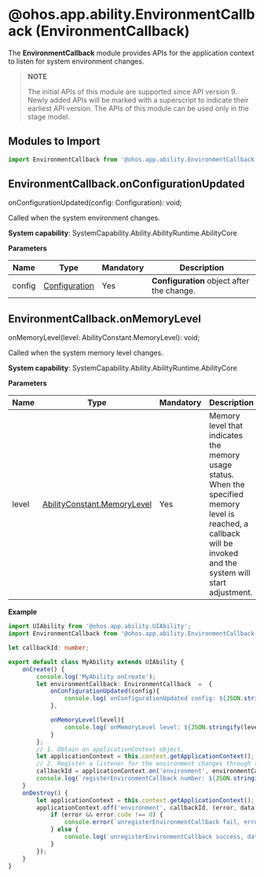 # @ohos.app.ability.EnvironmentCallback (EnvironmentCallback)

The **EnvironmentCallback** module provides APIs for the application context to listen for system environment changes.

> **NOTE**
> 
> The initial APIs of this module are supported since API version 9. Newly added APIs will be marked with a superscript to indicate their earliest API version. 
> The APIs of this module can be used only in the stage model.


## Modules to Import

```ts
import EnvironmentCallback from '@ohos.app.ability.EnvironmentCallback';
```


## EnvironmentCallback.onConfigurationUpdated

onConfigurationUpdated(config: Configuration): void;

Called when the system environment changes.

**System capability**: SystemCapability.Ability.AbilityRuntime.AbilityCore

**Parameters**

  | Name| Type| Mandatory| Description| 
  | -------- | -------- | -------- | -------- |
  | config | [Configuration](js-apis-app-ability-configuration.md) | Yes| **Configuration** object after the change.|

## EnvironmentCallback.onMemoryLevel

onMemoryLevel(level: AbilityConstant.MemoryLevel): void;

Called when the system memory level changes.

**System capability**: SystemCapability.Ability.AbilityRuntime.AbilityCore

**Parameters**

  | Name| Type| Mandatory| Description| 
  | -------- | -------- | -------- | -------- |
  | level | [AbilityConstant.MemoryLevel](js-apis-app-ability-abilityConstant.md#abilityconstantmemorylevel) | Yes| Memory level that indicates the memory usage status. When the specified memory level is reached, a callback will be invoked and the system will start adjustment.| 

**Example**
    
```ts
import UIAbility from '@ohos.app.ability.UIAbility';
import EnvironmentCallback from '@ohos.app.ability.EnvironmentCallback';

let callbackId: number;

export default class MyAbility extends UIAbility {
    onCreate() {
        console.log('MyAbility onCreate');
        let environmentCallback: EnvironmentCallback  =  {
            onConfigurationUpdated(config){
                console.log(`onConfigurationUpdated config: ${JSON.stringify(config)}`);
            },

            onMemoryLevel(level){
                console.log(`onMemoryLevel level: ${JSON.stringify(level)}`);
            }
        };
        // 1. Obtain an applicationContext object.
        let applicationContext = this.context.getApplicationContext();
        // 2. Register a listener for the environment changes through the applicationContext object.
        callbackId = applicationContext.on('environment', environmentCallback);
        console.log(`registerEnvironmentCallback number: ${JSON.stringify(callbackId)}`);
    }
    onDestroy() {
        let applicationContext = this.context.getApplicationContext();
        applicationContext.off('environment', callbackId, (error, data) => {
            if (error && error.code !== 0) {
                console.error(`unregisterEnvironmentCallback fail, error: ${JSON.stringify(error)}`);
            } else {
                console.log(`unregisterEnvironmentCallback success, data: ${JSON.stringify(data)}`);
            }
        });
    }
}
```
